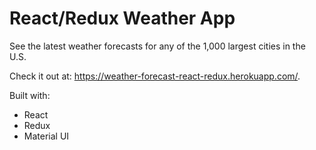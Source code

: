 # React/Redux Weather App

See the latest weather forecasts for any of the 1,000 largest cities in the U.S.

Check it out at: https://weather-forecast-react-redux.herokuapp.com/.

Built with:

* React
* Redux
* Material UI
